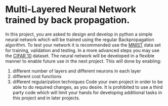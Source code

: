 # Multi-Layered Neural Network trained by back propagation.
In this project, you are asked to design and develop in python a simple neural network which will be trained using the regular Backpropagation algorithm.
To test your network it is recommended use the [MNIST](http://yann.lecun.com/exdb/mnist/index.html) data set for training, validation and testing. In a more advanced steps you may use the [CIFAR 10](https://www.cs.toronto.edu/~kriz/cifar.html) dataset.
The neural network will be developed in a flexible manner to enable future use in the next project.
This will done by enabling:
1. different number of layers and different neurons in each layer
2. different cost functions
3. different regularization techniques
Code your own project in order to be able to do required changes, as you desire. It is prohibited to  use a third party code which will limit your hands for developing additional tasks in this project and in later projects.
